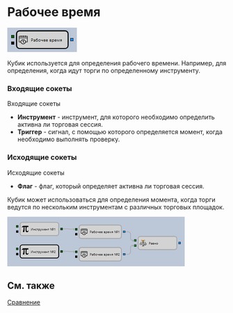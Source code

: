 # Рабочее время

![Designer Working time 00](../images/Designer_Working_time_00.png)

Кубик используется для определения рабочего времени. Например, для определения, когда идут торги по определенному инструменту.

### Входящие сокеты

Входящие сокеты

- **Инструмент** \- инструмент, для которого необходимо определить активна ли торговая сессия.
- **Триггер** \- сигнал, с помощью которого определяется момент, когда необходимо выполнять проверку.

### Исходящие сокеты

Исходящие сокеты

- **Флаг** \- флаг, который определяет активна ли торговая сессия.

Кубик может использоваться для определения момента, когда торги ведутся по нескольким инструментам с различных торговых площадок.

![Designer Working time 01](../images/Designer_Working_time_01.png)

## См. также

[Сравнение](Designer_Comparison.md)
